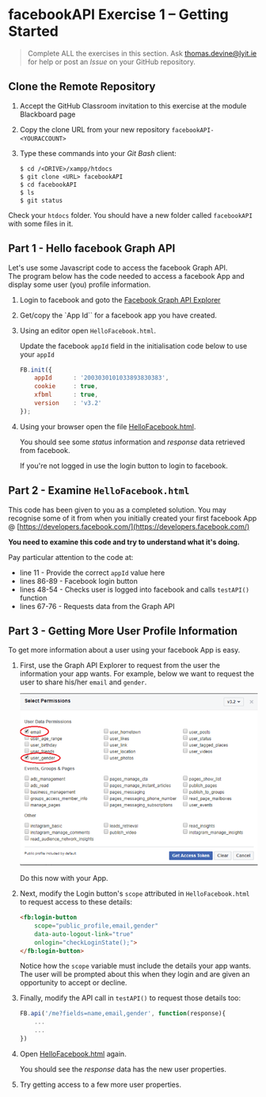 # facebookAPI Exercise 1 – Getting Started

> Complete ALL the exercises in this section. Ask thomas.devine@lyit.ie for help or post an *Issue* on your GitHub repository.

## Clone the Remote Repository

1.	Accept the GitHub Classroom invitation to this exercise at the module Blackboard page

1.	Copy the clone URL from your new repository ``facebookAPI-<YOURACCOUNT>``

1.	Type these commands into your *Git Bash* client:

	```
	$ cd /<DRIVE>/xampp/htdocs   
	$ git clone <URL> facebookAPI
	$ cd facebookAPI
	$ ls
	$ git status
	```

Check your ``htdocs`` folder.  You should have a new folder called ``facebookAPI`` with some files in it.

## Part 1 - Hello facebook Graph API

Let's use some Javascript code to access the facebook Graph API.  
The program below has the code needed to access a facebook App and display some user (you) profile information.

1.  Login to facebook and goto the [Facebook Graph API Explorer](https://developers.facebook.com/tools/explorer/)

1.  Get/copy the `App Id`` for a facebook app you have created.

1.	Using an editor open ``HelloFacebook.html``.  

    Update the facebook `appId` field in the initialisation code below to use your `appId`

    ```javascript
    FB.init({
        appId      : '2003030101033893830383',
        cookie     : true,
        xfbml      : true,
        version    : 'v3.2'
    });         
    ```

1.  Using your browser open the file [HelloFacebook.html](http://localhost/facebookAPI/HelloFacebook.html).  

    You should see some _status_ information and _response_ data retrieved from facebook.

    If you're not logged in use the login button to login to facebook.


## Part 2 - Examine `HelloFacebook.html`

This code has been given to you as a completed solution.  You may recognise some of it from when you initially created your first facebook App @ [https://developers.facebook.com/](https://developers.facebook.com/)

**You need to examine this code and try to understand what it's doing.**

Pay particular attention to the code at:
- line 11 - Provide the correct `appId` value here
- lines 86-89 - Facebook login button
- lines 48-54 - Checks user is logged into facebook and calls `testAPI()` function
- lines 67-76 - Requests data from the Graph API

## Part 3 - Getting More User Profile Information

To get more information about a user using your facebook App is easy.

1.  First, use the Graph API Explorer to request from the user the information your app wants.
    For example, below we want to request the user to share his/her ``email`` and ``gender``.

    ![](images/selectPermissions.png)

    Do this now with your App.

1.  Next, modify the Login button's ``scope`` attributed in ``HelloFacebook.html`` to request access to these details:

    ```html
    <fb:login-button 
        scope="public_profile,email,gender"  
        data-auto-logout-link="true" 
        onlogin="checkLoginState();"> 
    </fb:login-button>
    ```

    Notice how the ``scope`` variable must include the details your app wants.  The user will be prompted about this when they login and are given an opportunity to accept or decline.

1.  Finally, modify the API call in ``testAPI()`` to request those details too:

    ```javascript
    FB.api('/me?fields=name,email,gender', function(response){
        ...
        ...
    })

    ```

1.  Open [HelloFacebook.html](http://localhost/facebookAPI/HelloFacebook.html) again.  
    
    You should see the _response_ data has the new user properties.

1.  Try getting access to a few more user properties.

